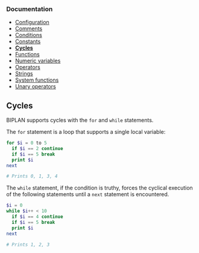 ### Documentation
- [Configuration](/documentation/configuration.md)
- [Comments](/documentation/comments.md)
- [Conditions](/documentation/conditions.md)
- [Constants](/documentation/constants.md)
- **[Cycles](/documentation/cycles.md)**
- [Functions](/documentation/functions.md)
- [Numeric variables](/documentation/numeric-variables.md)
- [Operators](/documentation/operators.md)
- [Strings](/documentation/strings.md)
- [System functions](/documentation/system-functions.md)
- [Unary operators](/documentation/unary-operators.md)

## Cycles
BIPLAN supports cycles with the `for` and `while` statements.

The `for` statement is a loop that supports a single local variable:

```php
for $i = 0 to 5
  if $i == 2 continue
  if $i == 5 break
  print $i
next

# Prints 0, 1, 3, 4
```

The `while` statement, if the condition is truthy, forces the cyclical execution of the following statements until a `next` statement is encountered.   
```php
$i = 0
while $i++ < 10
  if $i == 4 continue
  if $i == 5 break
  print $i
next

# Prints 1, 2, 3
```
